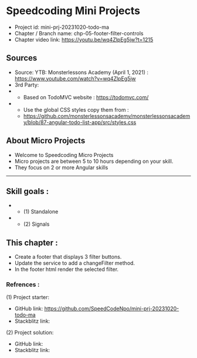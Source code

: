 # Speedcoding Mini Projects

- Project id: mini-prj-20231020-todo-ma
- Chapter / Branch name: chp-05-footer-filter-controls
- Chapter video link: https://youtu.be/wq4ZlpEg5jw?t=1215


## Sources
- Source: YTB: Monsterlessons Academy (April 1, 2021) : https://www.youtube.com/watch?v=wq4ZlpEg5jw
- 3rd Party: 
-   - Based on TodoMVC website :  https://todomvc.com/
-   - Use the global CSS styles copy them from : 
    - https://github.com/monsterlessonsacademy/monsterlessonsacademy/blob/87-angular-todo-list-app/src/styles.css

## About Micro Projects

- Welcome to Speedcoding Micro Projects
- Micro projects are between 5 to 10 hours depending on your skill.
- They focus on 2 or more Angular skills
- - -


## Skill goals :
- - (1) Standalone
- - (2) Signals

## This chapter :
- Create a footer that displays 3 filter buttons.
- Update the service to add a changeFilter method.
- In the footer html render the selected filter.



### Refrences :

(1) Project starter:

- GitHub link: https://github.com/SpeedCodeNpo/mini-prj-20231020-todo-ma
- Stackblitz link:

(2) Project solution:

- GitHub link: 
- Stackblitz link:
